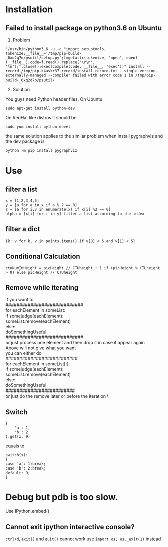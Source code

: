 # Installation
## Failed to install package on python3.6 on Ubuntu
1. Problem
```
"/usr/bin/python3.6 -u -c "import setuptools, tokenize;__file__='/tmp/pip-build-_0xq2q7o/psutil/setup.py';f=getattr(tokenize, 'open', open)(__file__);code=f.read().replace('\r\n', '\n');f.close();exec(compile(code, __file__, 'exec'))" install --record /tmp/pip-k4askr37-record/install-record.txt --single-version-externally-managed --compile" failed with error code 1 in /tmp/pip-build-_0xq2q7o/psutil/
```
2. Solution

You guys need Python header files. On Ubuntu: 
```
sudo apt-get install python-dev
```
On RedHat like distros it should be 
```
sudo yum install python-devel
```
the same solution applies to the similar problem when install pygraphviz
and the dev package is
```
python -m pip install pygraphviz
```
# Use
## filter a list
```
x = [1,2,3,4,5]
y = [a for a in x if a % 2 == 0]
z = [a for i,v in enumerate(x) if x[i] %2 == 0]
alpha = [x[i] for i in y] filter a list according to the index
```
## filter a dict
```
{k: v for k, v in points.items() if v[0] < 5 and v[1] < 5}
```
## Conditional Calculation
```
ctuNumInHeight = picHeight // CTUheight + 1 if (picHeight % CTUheight > 0) else picHeight // CTUheight
```
## Remove while iterating
if you want to \
############################ \
for eachElement in someList: \
    if somejudge(eachElement): \
        someList.remove(eachElement) \
    else: \
        doSomethingUseful. \
############################ \
or just process one element and then drop it in case it appear again \
Above will not give what you want \
you can either do \
########################## \
for eachElement in someList[:]: \
    if somejudge(eachElement): \
        someList.remove(eachElement) \
    else: \
        doSomethingUseful. \
######################### \
or just do the remove later or before the iteration \
## Switch
```
{
    'a': 1,
    'b': 2
}.get(x, 9)
```
equals to 
```
switch(x):
{
case 'a': 1;break;
case 'b': 2;break;
default: 9;
}
```
# Debug but pdb is too slow.
Use IPython.embed()
## Cannot exit ipython interactive console?
`ctrl+d`, `exit()` and `quit()` cannot work
use `import os; os._exit(1)` instead

